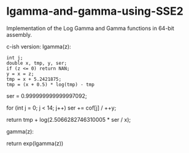 # lgamma-and-gamma-using-SSE2
Implementation of the Log Gamma and Gamma functions in 64-bit assembly.

c-ish version:
lgamma(z):

	int j;
	double x, tmp, y, ser;
	if (z <= 0) return NAN;
	y = x = z;
	tmp = x + 5.2421875;
	tmp = (x + 0.5) * log(tmp) - tmp
	
  ser = 0.999999999999997092;
  
  for (int j = 0; j < 14; j++) 
  	ser += cof[j] / ++y;
	
  return tmp + log(2.5066282746310005 * ser / x);

gamma(z):

  return exp(lgamma(z))
